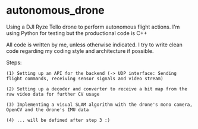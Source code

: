 # autonomous_drone
Using a DJI Ryze Tello drone to perform autonomous flight actions. I'm using Python for testing but the productional code is C++

All code is written by me, unless otherwise indicated. I try to write clean code regarding my coding style and architecture if possible.

Steps:

    (1) Setting up an API for the backend (-> UDP interface: Sending flight commands, receiving sensor signals and video stream)
  
    (2) Setting up a decoder and converter to receive a bit map from the raw video data for further CV usage
  
    (3) Implementing a visual SLAM algorithm with the drone's mono camera, OpenCV and the drone's IMU data
    
    (4) ... will be defined after step 3 :)
